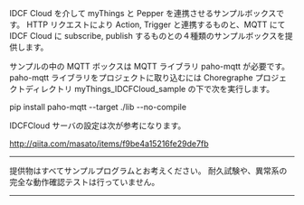 
IDCF Cloud を介して myThings と Pepper を連携させるサンプルボックスです。
HTTP リクエストにより Action, Trigger と連携するものと、MQTT にて IDCF Cloud に subscribe, publish するものとの４種類のサンプルボックスを提供します。

サンプルの中の MQTT ボックスは MQTT ライブラリ paho-mqtt が必要です。paho-mqtt ライブラリをプロジェクトに取り込むには Choregraphe プロジェクトディレクトリ myThings_IDCFCloud_sample の下で次を実行します。

pip install paho-mqtt --target ./lib --no-compile

IDCFCloud サーバの設定は次が参考になります。

http://qiita.com/masato/items/f9be4a15216fe29de7fb

****
提供物はすべてサンプルプログラムとお考えください。
耐久試験や、異常系の完全な動作確認テストは行っていません。
****


